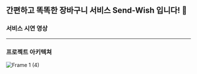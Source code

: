 ## 간편하고 똑똑한 장바구니 서비스 Send-Wish 입니다! 👋

### 서비스 시연 영상

---
### 프로젝트 아키텍쳐
![Frame 1 (4)](https://user-images.githubusercontent.com/64846408/215982951-a6c62f86-82ef-4bdf-8560-0e22f108d1ae.png)


